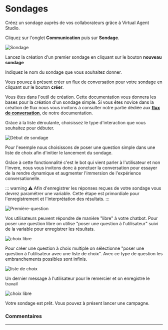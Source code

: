 # Sondages

Créez un sondage auprès de vos collaborateurs grâce à Virtual Agent Studio.  



Cliquez sur l'onglet **Communication** puis sur **Sondage**. 

<div class="image_center">
  <img :src="$withBase('/assets/img/fr/communication/Sondage.PNG')" alt="Sondage">
</div>

Lancez la création d'un premier sondage en cliquant sur le bouton **nouveau sondage**

Indiquez le nom du sondage que vous souhaitez donner.

Vous pouvez à présent créer un flux de conversation pour votre sondage en cliquant sur le bouton **créer**.

Vous êtes dans l'outil de création. Cette documentation vous donnera les bases pour la création d'un sondage simple. Si vous êtes novice dans la création de flux nous vous invitons à consulter notre partie dédiée aux [**flux de conversation**](/fr/chatbot/connaissances.html#flux-de-conversation), de notre documentation.

Grâce à la liste déroulante, choisissez le type d'interaction que vous souhaitez pour débuter.

<div class="image_center">
  <img :src="$withBase('/assets/img/fr/communication/creation-sondage')" alt="Début de sondage">
</div>

Pour l'exemple nous choisissons de poser une question simple dans une liste de choix afin d'initier le lancement du sondage. 

Grâce à cette fonctionnalité c'est le bot qui vient parler à l'utilisateur et non l'invere, nous vous invitons donc à ponctuer la conversation pour essayer de la rendre dynamique et augmenter l'immersion de l'expérience conversationelle.

::: warning ⚠️
Afin d'enregistrer les réponses reçues de votre sondage vous devrez paramétrer une variable. Cette étape est primordiale pour l'enregistrement et l'interprétation des résultats.
:::



<div class="image_center">
  <img :src="$withBase('/assets/img/fr/communication/lancement-sondage')" alt="Première-question">
</div>



Vos utilisateurs peuvent répondre de manière "libre" à votre chatbot. Pour poser une question libre on utilise "poser une question à l'utilisateur" suivi de la variable pour enregistrer les résultats. 


<div class="image_center">
  <img :src="$withBase('/assets/img/fr/communication/suite-sondage.png')" alt="choix libre">
</div>

Pour créer une question à choix multiple on sélectionne "poser une question à l'utilisateur avec une liste de choix". Avec ce type de question les embranchements possibles sont infinis. 

<div class="image_center">
  <img :src="$withBase('/assets/img/fr/communication/choix-multiples-sondages.png')" alt="liste de choix">
</div>


Un dernier message à l'utilisateur pour le remercier et on enregistre le travail

<div class="image_center">
  <img :src="$withBase('/assets/img/fr/communication/fin-sondage.png')" alt="choix libre">
</div>


Votre sondage est prêt. Vous pouvez à présent lancer une campagne. 




### Commentaires
---

<Commentaire />
